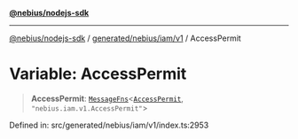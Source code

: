 [**@nebius/nodejs-sdk**](../../../../../README.md)

***

[@nebius/nodejs-sdk](../../../../../README.md) / [generated/nebius/iam/v1](../README.md) / AccessPermit

# Variable: AccessPermit

> **AccessPermit**: [`MessageFns`](../../../../../runtime/protos/core/interfaces/MessageFns.md)\<[`AccessPermit`](../interfaces/AccessPermit.md), `"nebius.iam.v1.AccessPermit"`\>

Defined in: src/generated/nebius/iam/v1/index.ts:2953
